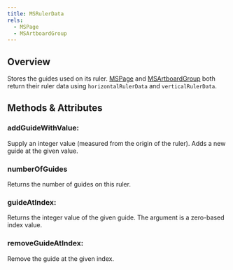 ```yaml
---
title: MSRulerData
rels:
  - MSPage
  - MSArtboardGroup
---
```


## Overview

Stores the guides used on its ruler. [MSPage]({{site.baseurl}}/docs/MSPage) and [MSArtboardGroup]({{site.baseurl}}/docs/MSArtboardGroup) both return their ruler data using `horizontalRulerData` and `verticalRulerData`.

## Methods & Attributes

### addGuideWithValue:

Supply an integer value (measured from the origin of the ruler). Adds a new guide at the given value.

### numberOfGuides

Returns the number of guides on this ruler.

### guideAtIndex:

Returns the integer value of the given guide. The argument is a zero-based index value.

### removeGuideAtIndex:

Remove the guide at the given index.

